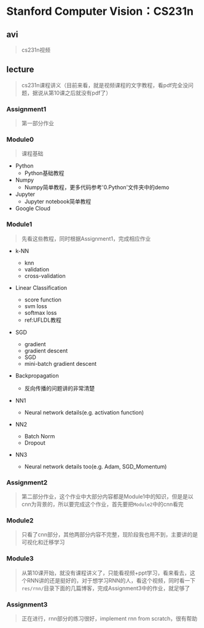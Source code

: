 # Stanford Computer Vision：CS231n

## avi
>	cs231n视频

## lecture
> cs231n课程讲义（目前来看，就是视频课程的文字教程，看pdf完全没问题，据说从第10课之后就没有pdf了）

### Assignment1
> 第一部分作业

### Module0
> 课程基础

+ Python
	- Python基础教程
+ Numpy
	- Numpy简单教程，更多代码参考'0.Python'文件夹中的demo
+ Jupyter
	- Jupyter notebook简单教程
+ Google Cloud

### Module1
> 先看这些教程，同时根据Assignment1，完成相应作业

+ k-NN
	- knn
	- validation
	- cross-validation

+ Linear Classification
	- score function
	- svm loss
	- softmax loss
	- ref:UFLDL教程

+ SGD
	- gradient
	- gradient descent
	- SGD
	- mini-batch gradient descent

+ Backpropagation
	- 反向传播的问题讲的非常清楚

+ NN1
	- Neural network details(e.g. activation function)

+ NN2
	- Batch Norm
	- Dropout

+ NN3
	- Neural network details too(e.g. Adam, SGD_Momentum)

### Assignment2
> 第二部分作业，这个作业中大部分内容都是Module1中的知识，但是是以cnn为背景的，所以要完成这个作业，首先要把`Module2`中的cnn看完

### Module2
> 只看了cnn部分，其他两部分内容不完整，现阶段我也用不到，主要讲的是可视化和迁移学习

### Module3
> 从第10课开始，就没有课程讲义了，只能看视频+ppt学习，看来看去，这个RNN讲的还是挺好的，对于想学习RNN的人，看这个视频，同时看一下`res/rnn/`目录下面的几篇博客，完成Assignment3中的作业，就足够了

### Assignment3
> 正在进行，rnn部分的练习很好，implement rnn from scratch，很有帮助
